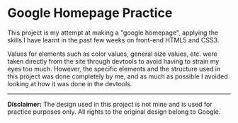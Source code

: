 # Google Homepage Practice

This project is my attempt at making a "google homepage", applying the skills I have learnt in the past few weeks on front-end HTML5 and CSS3.


Values for elements such as color values, general size values, etc. were taken directly from the site through devtools to avoid having to strain my eyes too much. However, the specific elements and the structure used in this project was done completely by me, and as much as possible I avoided looking at how it was done in the devtools.

<hr/>

**Disclaimer:** The design used in this project is not mine and is used for practice purposes only. All rights to the original design belong to Google.